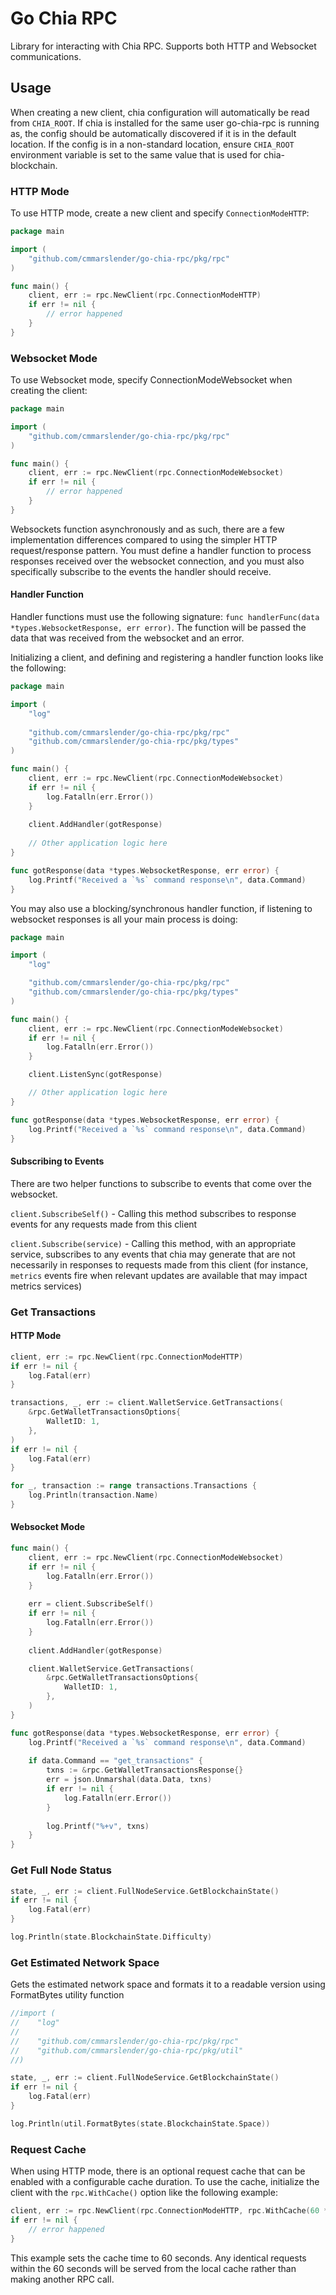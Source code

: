 # Go Chia RPC

Library for interacting with Chia RPC. Supports both HTTP and Websocket communications.

## Usage

When creating a new client, chia configuration will automatically be read from `CHIA_ROOT`. If chia is installed for the same user go-chia-rpc is running as, the config should be automatically discovered if it is in the default location. If the config is in a non-standard location, ensure `CHIA_ROOT` environment variable is set to the same value that is used for chia-blockchain.

### HTTP Mode

To use HTTP mode, create a new client and specify `ConnectionModeHTTP`:

```go
package main

import (
	"github.com/cmmarslender/go-chia-rpc/pkg/rpc"
)

func main() {
	client, err := rpc.NewClient(rpc.ConnectionModeHTTP)
	if err != nil {
		// error happened
	}	
}
```

### Websocket Mode

To use Websocket mode, specify ConnectionModeWebsocket when creating the client:

```go
package main

import (
	"github.com/cmmarslender/go-chia-rpc/pkg/rpc"
)

func main() {
	client, err := rpc.NewClient(rpc.ConnectionModeWebsocket)
	if err != nil {
		// error happened
	}	
}
```

Websockets function asynchronously and as such, there are a few implementation differences compared to using the simpler HTTP request/response pattern. You must define a handler function to process responses received over the websocket connection, and you must also specifically subscribe to the events the handler should receive.

#### Handler Function

Handler functions must use the following signature: `func handlerFunc(data *types.WebsocketResponse, err error)`. The function will be passed the data that was received from the websocket and an error. 

Initializing a client, and defining and registering a handler function looks like the following:

```go
package main

import (
	"log"
	
	"github.com/cmmarslender/go-chia-rpc/pkg/rpc"
	"github.com/cmmarslender/go-chia-rpc/pkg/types"
)

func main() {
    client, err := rpc.NewClient(rpc.ConnectionModeWebsocket)
    if err != nil {
        log.Fatalln(err.Error())
    }
	
	client.AddHandler(gotResponse)
	
	// Other application logic here
}

func gotResponse(data *types.WebsocketResponse, err error) {
	log.Printf("Received a `%s` command response\n", data.Command)
}
```

You may also use a blocking/synchronous handler function, if listening to websocket responses is all your main process is doing:

```go
package main

import (
	"log"

	"github.com/cmmarslender/go-chia-rpc/pkg/rpc"
	"github.com/cmmarslender/go-chia-rpc/pkg/types"
)

func main() {
	client, err := rpc.NewClient(rpc.ConnectionModeWebsocket)
	if err != nil {
		log.Fatalln(err.Error())
	}

	client.ListenSync(gotResponse)

	// Other application logic here
}

func gotResponse(data *types.WebsocketResponse, err error) {
	log.Printf("Received a `%s` command response\n", data.Command)
}
```

#### Subscribing to Events

There are two helper functions to subscribe to events that come over the websocket. 

`client.SubscribeSelf()` - Calling this method subscribes to response events for any requests made from this client

`client.Subscribe(service)` - Calling this method, with an appropriate service, subscribes to any events that chia may generate that are not necessarily in responses to requests made from this client (for instance, `metrics` events fire when relevant updates are available that may impact metrics services)

### Get Transactions

#### HTTP Mode

```go
client, err := rpc.NewClient(rpc.ConnectionModeHTTP)
if err != nil {
    log.Fatal(err)
}

transactions, _, err := client.WalletService.GetTransactions(
    &rpc.GetWalletTransactionsOptions{
        WalletID: 1,
    },
)
if err != nil {
    log.Fatal(err)
}

for _, transaction := range transactions.Transactions {
    log.Println(transaction.Name)
}
```

#### Websocket Mode

```go
func main() {
    client, err := rpc.NewClient(rpc.ConnectionModeWebsocket)
    if err != nil {
        log.Fatalln(err.Error())
    }
    
    err = client.SubscribeSelf()
    if err != nil {
        log.Fatalln(err.Error())
    }
    
	client.AddHandler(gotResponse)

	client.WalletService.GetTransactions(
        &rpc.GetWalletTransactionsOptions{
            WalletID: 1,
        },
    )
}

func gotResponse(data *types.WebsocketResponse, err error) {
    log.Printf("Received a `%s` command response\n", data.Command)
    
    if data.Command == "get_transactions" {
        txns := &rpc.GetWalletTransactionsResponse{}
        err = json.Unmarshal(data.Data, txns)
        if err != nil {
            log.Fatalln(err.Error())
        }
    
        log.Printf("%+v", txns)
    }
}
```

### Get Full Node Status

```go
state, _, err := client.FullNodeService.GetBlockchainState()
if err != nil {
    log.Fatal(err)
}

log.Println(state.BlockchainState.Difficulty)
```

### Get Estimated Network Space

Gets the estimated network space and formats it to a readable version using FormatBytes utility function

```go
//import (
//    "log"
//
//    "github.com/cmmarslender/go-chia-rpc/pkg/rpc"
//    "github.com/cmmarslender/go-chia-rpc/pkg/util"
//)

state, _, err := client.FullNodeService.GetBlockchainState()
if err != nil {
    log.Fatal(err)
}

log.Println(util.FormatBytes(state.BlockchainState.Space))
```

### Request Cache

When using HTTP mode, there is an optional request cache that can be enabled with a configurable cache duration. To use the cache, initialize the client with the `rpc.WithCache()` option like the following example:

```go
client, err := rpc.NewClient(rpc.ConnectionModeHTTP, rpc.WithCache(60 * time.Second))
if err != nil {
	// error happened
}
```

This example sets the cache time to 60 seconds. Any identical requests within the 60 seconds will be served from the local cache rather than making another RPC call.
